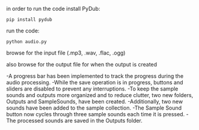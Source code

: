 in order to run the code install PyDub:

    pip install pydub

run the code:

    python audio.py

browse for the input file (.mp3, .wav, .flac, .ogg)

also browse for the output file for when the output is created

-A progress bar has been implemented to track the progress during the audio processing.
-While the save operation is in progress, buttons and sliders are disabled to prevent any interruptions.
-To keep the sample sounds and outputs more organized and to reduce clutter, two new folders, Outputs and SampleSounds, have been created.
-Additionally, two new sounds have been added to the sample collection.
-The Sample Sound button now cycles through three sample sounds each time it is pressed.
-The processed sounds are saved in the Outputs folder.


